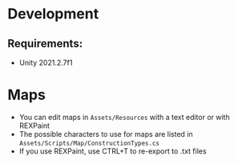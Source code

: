 # Development

## Requirements:

* Unity 2021.2.7f1


# Maps

* You can edit maps in `Assets/Resources` with a text editor or with REXPaint
* The possible characters to use for maps are listed in `Assets/Scripts/Map/ConstructionTypes.cs`
* If you use REXPaint, use CTRL+T to re-export to .txt files
